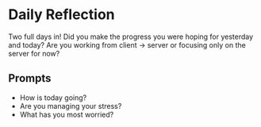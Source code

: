 # Daily Reflection
Two full days in! Did you make the progress you were hoping for yesterday and today? Are you working from client -> server or focusing only on the server for now?  

## Prompts
- How is today going? 
- Are you managing your stress?
- What has you most worried?
